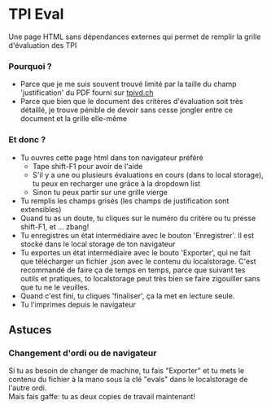 # TPI Eval

Une page HTML sans dépendances externes qui permet de remplir la grille d'évaluation des TPI

### Pourquoi ?

- Parce que je me suis souvent trouvé limité par la taille du champ 'justification' du PDF fourni sur [tpivd.ch](https://www.tpivd.ch/index.php/documentation-tpi-cfc-ordo-2014/pour-entreprise-formatrice?start=4)
- Parce que bien que le document des critères d'évaluation soit très détaillé, je trouve pénible de devoir sans cesse jongler entre ce document et la grille elle-même

### Et donc ?

- Tu ouvres cette page html dans ton navigateur préféré
  - Tape shift-F1 pour avoir de l'aide
  - S'il y a une ou plusieurs évaluations en cours (dans to local storage), tu peux en recharger une grâce à la dropdown list
  - Sinon tu peux partir sur une grille vierge
- Tu remplis les champs grisés (les champs de justification sont extensibles)
- Quand tu as un doute, tu cliques sur le numéro du critère ou tu presse shift-F1, et ... zbang!
- Tu enregistres un état intermédiaire avec le bouton 'Enregistrer'. Il est stocké dans le local storage de ton navigateur
- Tu exportes un état intermédiaire avec le bouto 'Exporter', qui ne fait que télécharger un fichier .json avec le contenu du localstorage. C'est recommandé de faire ça de temps en temps, parce que suivant tes outils et pratiques, to localstorage peut très bien se faire zigouiller sans que tu ne le veuilles.
- Quand c'est fini, tu cliques 'finaliser', ça la met en lecture seule.
- Tu l'imprimes depuis le navigateur

## Astuces

### Changement d'ordi ou de navigateur
Si tu as besoin de changer de machine, tu fais "Exporter" et tu mets le contenu du fichier à la mano sous la clé "evals" dans le localstorage de l'autre ordi.  
Mais fais gaffe: tu as deux copies de travail maintenant!
